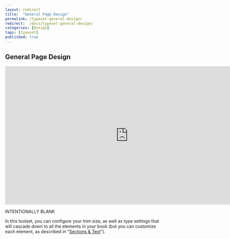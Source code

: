 ```yaml
---
layout: redirect
title:  "General Page Design"
permalink: /typeset-general-design/
redirect:  /docs/typeset-general-design/
categories: [Design]
tags: [typeset]
published: true
---
```


<section data-type="chapter" class="hsecchapter" data-hederis-type="hsecchapter" id="typeset-general-design" data-pi-attrs="id: typeset-general-design; data-tags: typeset;" role="doc-chapter" data-tags="typeset" data-author-name=" " data-book-title=" " title="General Page Design"><h1 data-hederis-type="hblkchaptitle" class="hblkchaptitle" id="p2LEvwA2N">General Page Design</h1><iframe width="800" height="450" src="https://www.youtube.com/embed/uJFdCjW8Rl8" frameborder="0" allow="accelerometer;" encrypted-media="" gyroscope="" picture-in-picture="" allowfullscreen="" id="pDmmKLeM2"></iframe><p data-embedded-html="true" id="px1dbvDBU">INTENTIONALLY BLANK</p><p class="hblkp" data-hederis-type="hblkp" id="p7hSyBUh2">In this toolset, you can configure your trim size, as well as type settings that will cascade down to all the elements in your book (but you can customize each element, as described in &#8220;<a href="{% post_url 2020-08-25-28-SectionsText %}" data-hederis-type="hspana" id="pCwkhLeUq"><span class="Hyperlink" data-hederis-type="hspnspan" id="p44XurqJg">Sections &amp; Text</span></a>&#8221;).</p></section>